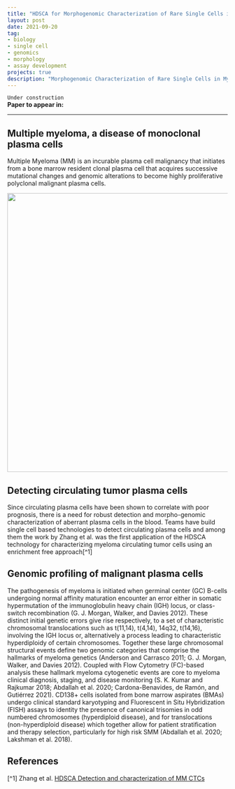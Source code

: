 ```yaml
---
title: "HDSCA for Morphogenomic Characterization of Rare Single Cells in Myeloma"
layout: post
date: 2021-09-20
tag:
- biology
- single cell
- genomics
- morphology
- assay development
projects: true
description: "Morphogenomic Characterization of Rare Single Cells in Myeloma"
---
```


`Under construction` <br>
**Paper to appear in:**

---

## Multiple myeloma, a disease of monoclonal plasma cells
Multiple Myeloma (MM) is an incurable plasma cell malignancy that initiates from a bone marrow resident clonal plasma cell that acquires successive mutational changes and genomic alterations to become highly proliferative polyclonal malignant plasma cells.

<img src="{{site.url}}/assets/images/hdscaplasmacell/pc_mm.png" style="border:none" width="638" />

## Detecting circulating tumor plasma cells
Since circulating plasma cells have been shown to correlate with poor prognosis, there is a need for robust detection and morpho-genomic characterization of aberrant plasma cells in the blood.
Teams have build single cell based technologies to detect circulating plasma cells and among them the work by Zhang et al. was the first application of the HDSCA technology for characterizing myeloma circulating tumor cells using an enrichment free approach[^1]

## Genomic profiling of malignant plasma cells
The pathogenesis of myeloma is initiated when germinal center (GC) B-cells undergoing normal affinity maturation encounter an error either in somatic hypermutation of the immunoglobulin heavy chain (IGH) locus, or class-switch recombination (G. J. Morgan, Walker, and Davies 2012). These distinct initial genetic errors give rise respectively, to a set of characteristic chromosomal translocations such as t(11,14), t(4,14), 14q32, t(14,16), involving the IGH locus or, alternatively a process leading to characteristic hyperdiploidy of certain chromosomes. Together these large chromosomal structural events define two genomic categories that comprise the hallmarks of myeloma genetics (Anderson and Carrasco 2011; G. J. Morgan, Walker, and Davies 2012).
Coupled with Flow Cytometry (FC)-based analysis these hallmark myeloma cytogenetic events are core to myeloma clinical diagnosis, staging, and disease monitoring (S. K. Kumar and Rajkumar 2018; Abdallah et al. 2020; Cardona-Benavides, de Ramón, and Gutiérrez 2021). CD138+ cells isolated from bone marrow aspirates (BMAs) undergo clinical standard karyotyping and Fluorescent in Situ Hybridization (FISH) assays to identity the presence of canonical trisomies in odd numbered chromosomes (hyperdiploid disease), and for translocations (non-hyperdiploid disease) which together allow for patient stratification and therapy selection, particularly for high risk SMM (Abdallah et al. 2020; Lakshman et al. 2018).

## References
[^1] Zhang et al. [HDSCA Detection and characterization of MM CTCs](https://journals.sagepub.com/doi/full/10.5772/64124)


<!---
<img src="{{site.url}}/assets/images/hdscaplasmacell/gene_rank_plot8.png" style="border:none" width="638" />
--->
